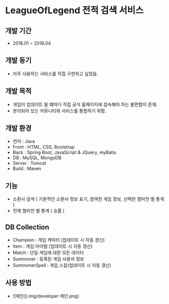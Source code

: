 
# LeagueOfLegend 전적 검색 서비스

## 개발 기간
* 2018.01 ~ 2018.04

## 개발 동기
* 자주 사용하는 서비스를 직접 구현하고 싶었음.

## 개발 목적
* 게임이 업데이트 될 떄마다 직접 공식 홈페이지에 접속해야 하는 불편함이 존재. 
* 분리되어 있는 커뮤니티와 서비스를 통합하기 위함.
## 개발 환경
* 언어 : Java
* Front : HTML, CSS, Bootstrap
* Back : Spring Boot, JavaScript & JQuery, myBatis
* DB : MySQL, MongoDB
* Server : Tomcat
* Build : Maven
## 기능
* 소환사 검색 ( 기본적인 소환사 정보 표기, 참여한 게임 정보, 선택한 챔피언 별 통계 )
* 전체 챔피언 별 통계 ( 승률 ) 
## DB Collection
* Champion : 게임 캐릭터 (업데이트 시 자동 갱신)
* Item : 게임 아이템 (업데이트 시 자동 갱신)
* Match : 단일 게임에 대한 모든 데이터
* Summoner : 등록된 게임 사용자 정보
* SummonerSpell : 게임 스킬(업데이트 시 자동 갱신)

## 사용 방법
* ![메인](.img/developer 메인.png)






